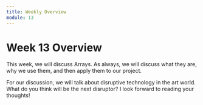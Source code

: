 ```yaml
---
title: Weekly Overview
module: 13
---
```


# Week 13 Overview <br />

This week, we will discuss Arrays.  As always, we will discuss what they are, why we use them, and then apply them to our project.

For our discussion, we will talk about disruptive technology in the art world.  What do you think will be the next disruptor?  I look forward to reading your thoughts!